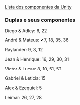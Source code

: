 
[Lista dos componentes da Unity](https://italomendes.com.br/level-design-mecanica-para-jogos/)

### Duplas e seus componentes

Diego & Adley: 6, 22

André & Mateus: ✔7, 18, 35, 36

Raylander: 9, 3, 12

Jean & Henrique: 16, 29, 30, 31

Victor & Lucas: 8, 10, 51, 52

Gabriel & Leticia: 15

Alex & Ezequiel: 5

Leimar: 26, 27, 28
